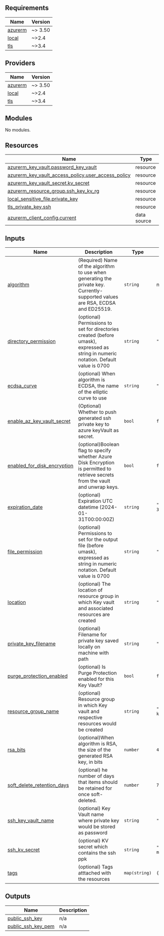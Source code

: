 ## Requirements

| Name | Version |
|------|---------|
| <a name="requirement_azurerm"></a> [azurerm](#requirement\_azurerm) | ~> 3.50 |
| <a name="requirement_local"></a> [local](#requirement\_local) | ~>2.4 |
| <a name="requirement_tls"></a> [tls](#requirement\_tls) | ~>3.4 |

## Providers

| Name | Version |
|------|---------|
| <a name="provider_azurerm"></a> [azurerm](#provider\_azurerm) | ~> 3.50 |
| <a name="provider_local"></a> [local](#provider\_local) | ~>2.4 |
| <a name="provider_tls"></a> [tls](#provider\_tls) | ~>3.4 |

## Modules

No modules.

## Resources

| Name | Type |
|------|------|
| [azurerm_key_vault.password_key_vault](https://registry.terraform.io/providers/hashicorp/azurerm/latest/docs/resources/key_vault) | resource |
| [azurerm_key_vault_access_policy.user_access_policy](https://registry.terraform.io/providers/hashicorp/azurerm/latest/docs/resources/key_vault_access_policy) | resource |
| [azurerm_key_vault_secret.kv_secret](https://registry.terraform.io/providers/hashicorp/azurerm/latest/docs/resources/key_vault_secret) | resource |
| [azurerm_resource_group.ssh_key_kv_rg](https://registry.terraform.io/providers/hashicorp/azurerm/latest/docs/resources/resource_group) | resource |
| [local_sensitive_file.private_key](https://registry.terraform.io/providers/hashicorp/local/latest/docs/resources/sensitive_file) | resource |
| [tls_private_key.ssh](https://registry.terraform.io/providers/hashicorp/tls/latest/docs/resources/private_key) | resource |
| [azurerm_client_config.current](https://registry.terraform.io/providers/hashicorp/azurerm/latest/docs/data-sources/client_config) | data source |

## Inputs

| Name | Description | Type | Default | Required |
|------|-------------|------|---------|:--------:|
| <a name="input_algorithm"></a> [algorithm](#input\_algorithm) | (Required) Name of the algorithm to use when generating the private key. Currently-supported values are RSA, ECDSA and ED25519. | `string` | n/a | yes |
| <a name="input_directory_permission"></a> [directory\_permission](#input\_directory\_permission) | (optional) Permissions to set for directories created (before umask), expressed as string in numeric notation. Default value is 0700 | `string` | `"700"` | no |
| <a name="input_ecdsa_curve"></a> [ecdsa\_curve](#input\_ecdsa\_curve) | (optional)  When algorithm is ECDSA, the name of the elliptic curve to use | `string` | `"P224"` | no |
| <a name="input_enable_az_key_vault_secret"></a> [enable\_az\_key\_vault\_secret](#input\_enable\_az\_key\_vault\_secret) | (Optional) Whether to push generated ssh private key to azure keyVault as secret. | `bool` | `false` | no |
| <a name="input_enabled_for_disk_encryption"></a> [enabled\_for\_disk\_encryption](#input\_enabled\_for\_disk\_encryption) | (optional)Boolean flag to specify whether Azure Disk Encryption is permitted to retrieve secrets from the vault and unwrap keys. | `bool` | `false` | no |
| <a name="input_expiration_date"></a> [expiration\_date](#input\_expiration\_date) | (optional) Expiration UTC datetime (2024-01-31T00:00:00Z) | `string` | `"2024-01-31T00:00:00Z"` | no |
| <a name="input_file_permission"></a> [file\_permission](#input\_file\_permission) | (optional) Permissions to set for the output file (before umask), expressed as string in numeric notation. Default value is 0700 | `string` | `"700"` | no |
| <a name="input_location"></a> [location](#input\_location) | (optional) The location of resource group in which Key vault and associated resources are created | `string` | `"westeurope"` | no |
| <a name="input_private_key_filename"></a> [private\_key\_filename](#input\_private\_key\_filename) | (optional) Filename for private key saved locally on machine with path | `string` | `"./private_ssh_key"` | no |
| <a name="input_purge_protection_enabled"></a> [purge\_protection\_enabled](#input\_purge\_protection\_enabled) | (optional) Is Purge Protection enabled for this Key Vault? | `bool` | `false` | no |
| <a name="input_resource_group_name"></a> [resource\_group\_name](#input\_resource\_group\_name) | (optional) Resource group in which Key vault and respective resources would be created | `string` | `"kv-auto-ssh-ppk-key"` | no |
| <a name="input_rsa_bits"></a> [rsa\_bits](#input\_rsa\_bits) | (optional)When algorithm is RSA, the size of the generated RSA key, in bits | `number` | `4096` | no |
| <a name="input_soft_delete_retention_days"></a> [soft\_delete\_retention\_days](#input\_soft\_delete\_retention\_days) | (optional) he number of days that items should be retained for once soft-deleted. | `number` | `7` | no |
| <a name="input_ssh_key_vault_name"></a> [ssh\_key\_vault\_name](#input\_ssh\_key\_vault\_name) | (optional) Key Vault name where private key would be stored as password | `string` | `"kv-ssh-key-module"` | no |
| <a name="input_ssh_kv_secret"></a> [ssh\_kv\_secret](#input\_ssh\_kv\_secret) | (optional) KV secret which contains the ssh ppk | `string` | `"secret-ssh-ppk-module"` | no |
| <a name="input_tags"></a> [tags](#input\_tags) | (optional) Tags atttached with the resources | `map(string)` | `{}` | no |

## Outputs

| Name | Description |
|------|-------------|
| <a name="output_public_ssh_key"></a> [public\_ssh\_key](#output\_public\_ssh\_key) | n/a |
| <a name="output_public_ssh_key_pem"></a> [public\_ssh\_key\_pem](#output\_public\_ssh\_key\_pem) | n/a |
